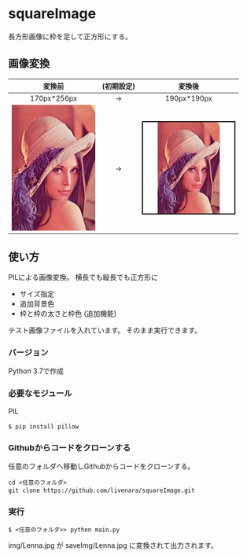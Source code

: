 # squareImage
長方形画像に枠を足して正方形にする。


## 画像変換

|変換前|(初期設定)|変換後|
|:---:|:---:|:---:|
|170px*256px|→|190px*190px|
|![Before](https://github.com/livenara/squareImage/blob/main/ReadMeImage/BeforeLenna.jpg?raw=true)|→|![After](https://github.com/livenara/squareImage/blob/main/ReadMeImage/AfterLenna.jpg?raw=true)|


## 使い方

PILによる画像変換。
横長でも縦長でも正方形に

+ サイズ指定
+ 追加背景色
+ 枠と枠の太さと枠色 (追加機能)

テスト画像ファイルを入れています。
そのまま実行できます。


### バージョン

Python 3.7で作成

### 必要なモジュール

PIL

```
$ pip install pillow
```

### Githubからコードをクローンする

任意のフォルダへ移動しGithubからコードをクローンする。

```
cd <任意のフォルダ>
git clone https://github.com/livenara/squareImage.git
```

### 実行

```
$ <任意のフォルダ>> python main.py
```

img/Lenna.jpg が saveImg/Lenna.jpg に変換されて出力されます。
